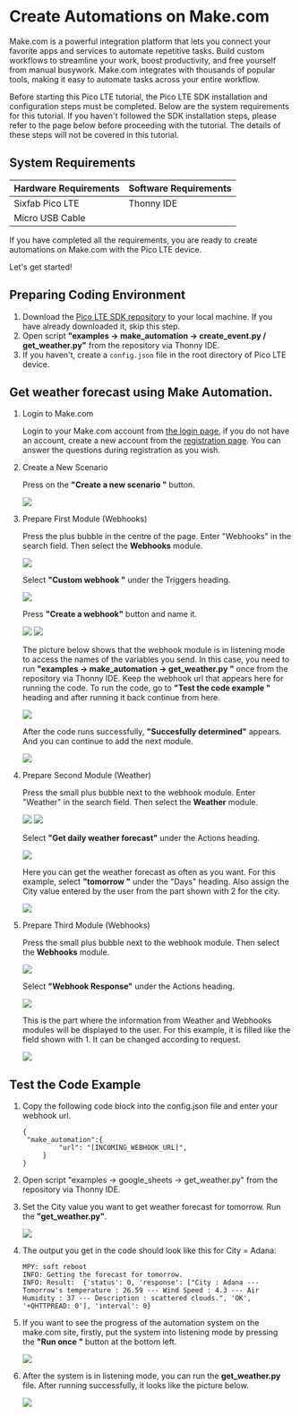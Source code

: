 # Create Automations on Make.com

Make.com is a powerful integration platform that lets you connect your favorite apps and services to automate repetitive tasks. Build custom workflows to streamline your work, boost productivity, and free yourself from manual busywork. Make.com integrates with thousands of popular tools, making it easy to automate tasks across your entire workflow.

Before starting this Pico LTE tutorial, the Pico LTE SDK installation and configuration steps must be completed. Below are the system requirements for this tutorial. If you haven't followed the SDK installation steps, please refer to the page below before proceeding with the tutorial. The details of these steps will not be covered in this tutorial.

## System Requirements

| Hardware Requirements | Software Requirements | 
| --------------------- | --------------------- |
| Sixfab Pico LTE       | Thonny IDE            |
| Micro USB Cable       |                       | 

If you have completed all the requirements, you are ready to create automations on Make.com with the Pico LTE device.

Let's get started!

## Preparing Coding Environment

1. Download the [Pico LTE SDK repository](https://github.com/sixfab/pico_lte_micropython-sdk) to your local machine. If you have already downloaded it, skip this step. 
2. Open script **"examples → make_automation → create_event.py / get_weather.py"** from the repository via Thonny IDE.
3. If you haven't, create a ``config.json`` file in the root directory of Pico LTE device.

## Get weather forecast using Make Automation.

1. Login to Make.com 

    Login to your Make.com account from [the login page](https://www.make.com/en/login), if you do not have an account, create a new account from the [registration page](https://www.make.com/en/register?). You can answer the questions during registration as you wish.

2. Create a New Scenario 
   
   Press on the **"Create a new scenario "** button.

   ![](images/get_weather-images/create_new_scenario.png)

3. Prepare First Module (Webhooks)

    Press the plus bubble in the centre of the page. Enter "Webhooks" in the search field. Then select the **Webhooks** module.

    ![](images/get_weather-images/webhook_module.png)

    Select **"Custom webhook "** under the Triggers heading.

    ![](images/get_weather-images/webhook_module_2.png)

    Press **"Create a webhook"** button and name it. 

    ![](images/get_weather-images/webhook_module_3.png)
    ![](images/get_weather-images/webhook_module_4.png)

    The picture below shows that the webhook module is in listening mode to access the names of the variables you send. In this case, you need to run **"examples → make_automation → get_weather.py "** once from the repository via Thonny IDE. Keep the webhook url that appears here for running the code. To run the code, go to **"Test the code example "** heading and after running it back continue from here. 

    ![](images/get_weather-images/webhook_module_5.png)

    After the code runs successfully, **"Succesfully determined"** appears. And you can continue to add the next module. 

    ![](images/get_weather-images/webhook_module_6.png)

4. Prepare Second Module (Weather)

    Press the small plus bubble next to the webhook module. Enter "Weather" in the search field. Then select the **Weather** module.

    ![](images/get_weather-images/add_module.png)
    ![](images/get_weather-images/weather_module.png)

    Select **"Get daily weather forecast"** under the Actions heading.

    ![](images/get_weather-images/weather_module_2.png)

    Here you can get the weather forecast as often as you want. For this example, select **"tomorrow "** under the "Days" heading. Also assign the City value entered by the user from the part shown with 2 for the city.

    ![](images/get_weather-images/weather_module_3.png)


4. Prepare Third Module (Webhooks)

    Press the small plus bubble next to the webhook module. Then select the **Webhooks** module.

    ![](images/get_weather-images/response_webhook_module.png)

    Select **"Webhook Response"** under the Actions heading.

    ![](images/get_weather-images/response_webhook_module_2.png)

    This is the part where the information from Weather and Webhooks modules will be displayed to the user. For this example, it is filled like the field shown with 1. It can be changed according to request.

    ![](images/get_weather-images/response_webhook_module_3.png)

## Test the Code Example 

1. Copy the following code block into the config.json file and enter your webhook url.
   
   ```
   {
    "make_automation":{
            "url": "[INCOMING_WEBHOOK_URL]",
        }
   } 
   ```
2. Open script "examples → google_sheets → get_weather.py" from the repository via Thonny IDE. 
3. Set the City value you want to get weather forecast for tomorrow. Run the **"get_weather.py"**. 

    ![](images/get_weather-images/get_weather_thonny.png)
4. The output you get in the code should look like this for City = Adana:

    ```
    MPY: soft reboot
    INFO: Getting the forecast for tomorrow.
    INFO: Result:  {'status': 0, 'response': ["City : Adana --- Tomorrow's temperature : 26.59 --- Wind Speed : 4.3 --- Air Humidity : 37 --- Description : scattered clouds.", 'OK', '+QHTTPREAD: 0'], 'interval': 0}
    ```

5. If you want to see the progress of the automation system on the make.com site, firstly, put the system into listening mode by pressing the **"Run once "** button at the bottom left.

    ![](images/get_weather-images/automation_system.png)

6. After the system is in listening mode, you can run the **get_weather.py** file. After running successfully, it looks like the picture below.

    ![](images/get_weather-images/automation_system_success.png)

